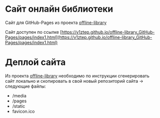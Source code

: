 # Сайт онлайн библиотеки

Сайт для GitHub-Pages из проекта [offline-library](https://github.com/v1ztep/offline-library)

Сайт доступен по ссылке [https://v1ztep.github.io/offline-library_GitHub-Pages/pages/index1.html](https://v1ztep.github.io/offline-library_GitHub-Pages/pages/index1.html)

# Деплой сайта

Из проекта [offline-library](https://github.com/v1ztep/offline-library) необходимо по инструкции сгенерировать сайт локально и скопировать в свой новый репозиторий сайта -> следующие файлы:
* /media
* /pages
* /static
* favicon.ico